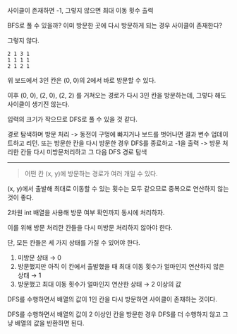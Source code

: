 사이클이 존재하면 -1, 그렇지 않으면 최대 이동 횟수 출력

BFS로 풀 수 있을까? 이미 방문한 곳에 다시 방문하게 되는 경우 사이클이 존재한다?

그렇지 않다.

```
2 1 3 1
1 1 1 1
2 1 2 1
```

위 보드에서 3인 칸은 (0, 0)의 2에서 바로 방문할 수 있다.

이후 (0, 0), (2, 0), (2, 2) 를 거쳐오는 경로가 다시 3인 칸을 방문하는데, 그렇다 해도 사이클이 생기진 않는다.

입력의 크기가 작으므로 DFS로 풀 수 있을 것 같다.

경로 탐색하며 방문 처리 -> 동전이 구멍에 빠지거나 보드를 벗어나면 결과 변수 업데이트하고 리턴. 또는 방문한 칸을 다시 방문한 경우 DFS를 종료하고 -1을 출력 -> 방문 처리한 칸들 다시 미방문처리하고 그 다음 DFS 경로 탐색

---

> 어떤 칸 (x, y)에 방문하는 경로가 여러 개일 수 있다.

(x, y)에서 출발해 최대로 이동할 수 있는 횟수는 모두 같으므로 중복으로 연산하지 않는 것이 좋다.

2차원 int 배열을 사용해 방문 여부 확인까지 동시에 처리하자.

이를 위해 방문 처리한 칸들을 다시 미방문 처리하지 않아야 한다.

단, 모든 칸들은 세 가지 상태를 가질 수 있어야 한다.

1. 미방문 상태 → 0
2. 방문했지만 아직 이 칸에서 출발했을 때 최대 이동 횟수가 얼마인지 연산하지 않은 상태 → 1
3. 방문했고 최대 이동 횟수가 얼마인지 연산한 상태 → 2 이상의 값

DFS를 수행하면서 배열의 값이 1인 칸을 다시 방문하면 사이클이 존재하는 것이다.

DFS를 수행하면서 배열의 값이 2 이상인 칸을 방문한 경우 DFS를 더 수행하지 않고 그냥 배열의 값을 반환하면 된다.

